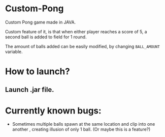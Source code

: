 # Custom-Pong
Custom Pong game made in JAVA.

Custom feature of it, is that when either player reaches a score of 5, a second ball is added to field for 1 round.

The amount of balls added can be easily modified, by changing `BALL_AMOUNT` variable.

# How to launch?
## Launch .jar file.

# Currently known bugs:
- Sometimes multiple balls spawn at the same location and clip into one another , creating illusion of only 1 ball. (Or maybe this is a feature?)
